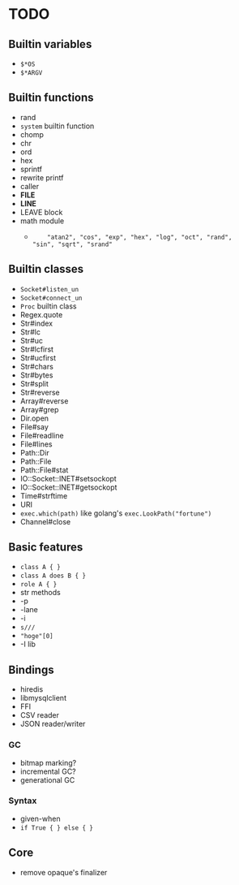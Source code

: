 TODO
====

## Builtin variables

 * `$*OS`
 * `$*ARGV`

## Builtin functions

 * rand
 * `system` builtin function
 * chomp
 * chr
 * ord
 * hex
 * sprintf
 * rewrite printf
 * caller
 * __FILE__
 * __LINE__
 * LEAVE block
 * math module
   *         "atan2", "cos", "exp", "hex", "log", "oct", "rand",
         "sin", "sqrt", "srand"

## Builtin classes

 * `Socket#listen_un`
 * `Socket#connect_un`
 * `Proc` builtin class
 * Regex.quote
 * Str#index
 * Str#lc
 * Str#uc
 * Str#lcfirst
 * Str#ucfirst
 * Str#chars
 * Str#bytes
 * Str#split
 * Str#reverse
 * Array#reverse
 * Array#grep
 * Dir.open
 * File#say
 * File#readline
 * File#lines
 * Path::Dir
 * Path::File
 * Path::File#stat
 * IO::Socket::INET#setsockopt
 * IO::Socket::INET#getsockopt
 * Time#strftime
 * URI
 * `exec.which(path)` like golang's `exec.LookPath("fortune")`
 * Channel#close

## Basic features

 * `class A { }`
 * `class A does B { }`
 * `role A { }`
 * str methods
 * -p
 * -lane
 * -i
 * `s///`
 * `"hoge"[0]`
 * -I lib

## Bindings

 * hiredis
 * libmysqlclient
 * FFI
 * CSV reader
 * JSON reader/writer

### GC

 * bitmap marking?
 * incremental GC?
 * generational GC

### Syntax

 * given-when
 * `if True { } else { }`

## Core

 * remove opaque's finalizer

